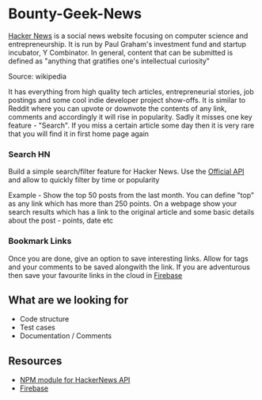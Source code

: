 # Bounty-Geek-News

[Hacker News](https://news.ycombinator.com) is a social news website focusing on computer science and entrepreneurship. It is run by Paul Graham's investment fund and startup incubator, Y Combinator. In general, content that can be submitted is defined as "anything that gratifies one's intellectual curiosity"

Source: wikipedia

It has everything from high quality tech articles, entrepreneurial stories, job postings and some cool indie developer project show-offs. It is similar to Reddit where you can upvote or downvote the contents of any link, comments and accordingly it will rise in popularity. Sadly it misses one key feature - "Search". If you miss a certain article some day then it is very rare that you will find it in first home page again

### Search HN
Build a simple search/filter feature for Hacker News. Use the [Official API](https://github.com/HackerNews/API) and allow to quickly filter by time or popularity

Example - Show the top 50 posts from the last month. You can define "top" as any link which has more than 250 points. On a webpage show your search results which has a link to the original article and some basic details about the post - points, date etc

### Bookmark Links
Once you are done, give an option to save interesting links. Allow for tags and your comments to be saved alongwith the link. If you are adventurous then save your favourite links in the cloud in [Firebase](https://firebase.google.com/docs/database/)

## What are we looking for
- Code structure
- Test cases
- Documentation / Comments

## Resources
- [NPM module for HackerNews API](https://www.npmjs.com/package/hackernews-api)
- [Firebase](https://firebase.google.com/docs/database/)
